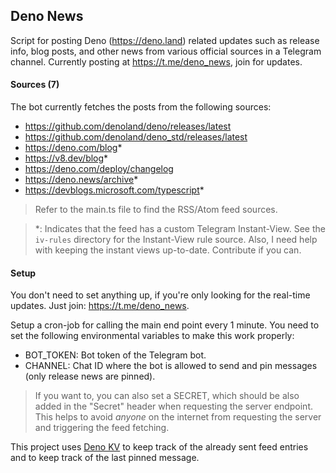 ## Deno News

Script for posting Deno (https://deno.land) related updates such as release
info, blog posts, and other news from various official sources in a Telegram
channel. Currently posting at <https://t.me/deno_news>, join for updates.

#### Sources (7)

The bot currently fetches the posts from the following sources:

- <https://github.com/denoland/deno/releases/latest>
- <https://github.com/denoland/deno_std/releases/latest>
- <https://deno.com/blog>\*
- <https://v8.dev/blog>\*
- <https://deno.com/deploy/changelog>
- <https://deno.news/archive>\*
- <https://devblogs.microsoft.com/typescript>\*

> Refer to the main.ts file to find the RSS/Atom feed sources.

> \*: Indicates that the feed has a custom Telegram Instant-View. See the
> `iv-rules` directory for the Instant-View rule source. Also, I need help with
> keeping the instant views up-to-date. Contribute if you can.

#### Setup

You don't need to set anything up, if you're only looking for the
real-time updates. Just join: <https://t.me/deno_news>.

Setup a cron-job for calling the main end point every 1 minute. You need to set
the following environmental variables to make this work properly:

- BOT_TOKEN: Bot token of the Telegram bot.
- CHANNEL: Chat ID where the bot is allowed to send and pin messages (only
  release news are pinned).

> If you want to, you can also set a SECRET, which should be also added in the
> "Secret" header when requesting the server endpoint. This helps to avoid
> _anyone_ on the internet from requesting the server and triggering the feed
> fetching.

This project uses [Deno KV](https://docs.deno.com/deploy/kv/manual) to keep track
of the already sent feed entries and to keep track of the last pinned message.

